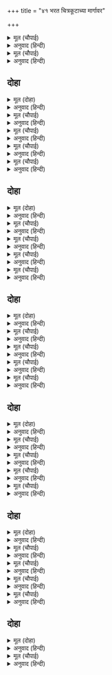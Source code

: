 +++
title = "४१ भरत चित्रकूटाच्या मार्गावर"

+++


<details><summary>मूल (चौपाई)</summary>

एहि बिधिभरत चलेमग जाहीं।  
दसा देखि मुनि सिद्ध सिहाहीं॥  
जबहिं रामु कहि लेहिं उसासा।  
उमगत पेमु मनहुँ चहु पासा॥
</details>

<details><summary>अनुवाद (हिन्दी)</summary>

अशा प्रकारे भरत वाटेने चालला होता. त्याची प्रेममय दशा पाहून मुनी व सिद्ध पुरुष यांनासुद्धा हेवा वाटे. भरत जेव्हा ‘राम’ म्हणत उसासा टाकी, तेव्हा जणू चोहीकडे प्रेम उसळे.॥ ३॥
</details>

<details><summary>मूल (चौपाई)</summary>

द्रवहिं बचन सुनि कुलिस पषाना।  
पुरजन पेमु न जाइ बखाना॥  
बीच बास करि जमुनहिं आए।  
निरखि नीरु लोचन जल छाए॥
</details>

<details><summary>अनुवाद (हिन्दी)</summary>

भरताचे प्रेमाचे व दैन्याचे बोलणे ऐकून वज्र व पाषाणही वितळून जात. अयोध्यावासीयांच्या प्रेमाबद्दल काय सांगावे? मध्ये एकदा मुक्काम करून भरत यमुनातीरावर पोहोचला. यमुनेचे पाणी पाहून त्याच्या डोळ्यांत पाणी आले.॥ ४॥
</details>

## दोहा


<details><summary>मूल (दोहा)</summary>

रघुबर बरन बिलोकि बर बारि समेत समाज।  
होत मगन बारिधि बिरह चढ़े बिबेक जहाज॥ २२०॥
</details>

<details><summary>अनुवाद (हिन्दी)</summary>

श्रीरामांच्या सावळ्या रंगाप्रमाणे असलेले यमुनेचे श्यामल जळ पाहून भरत व सर्व परिवार प्रेमविव्हळ होऊन विरहरूपी समुद्रात बुडून जात असताना ते विवेकरूपी जहाजावर चढले. (विरह-व्यथेमध्ये बुडत असताना आपण लवकर जाऊन प्रत्यक्ष दर्शन घेऊ, या विचाराने ते सर्व उत्साहित झाले.)॥ २२०॥
</details>

<details><summary>मूल (चौपाई)</summary>

जमुनतीर तेहि दिन करि बासू।  
भयउ समय सम सबहि सुपासू॥  
रातिहिं घाट घाट की तरनी।  
आईं अगनित जाहिं न बरनी॥
</details>

<details><summary>अनुवाद (हिन्दी)</summary>

त्या दिवशी यमुनेच्या किनाऱ्यावर त्यांनी मुक्काम केला. प्रसंगानुरूप खाण्या-पिण्याची चांगली व्यवस्था झाली. निषादराजाच्या इशाऱ्यावर रातोरात सर्व घाटांवरील असंख्य नौका तेथे आल्या होत्या. त्यांचे वर्णनही करणे कठीण.॥ १॥
</details>

<details><summary>मूल (चौपाई)</summary>

प्रात पार भए एकहि खेवाँ।  
तोषे रामसखा की सेवाँ॥  
चले नहाइ नदिहि सिर नाई।  
साथ निषादनाथ दोउ भाई॥
</details>

<details><summary>अनुवाद (हिन्दी)</summary>

सकाळी एका फेरीतच सर्व लोक पलीकडे गेले. ते सर्व श्रीरामांचा मित्र निषादराजाच्या या सेवेमुळे प्रसन्न झाले. नंतर स्नान करून व यमुना नदीपुढे नतमस्तक होऊन दोघे भाऊ निषादराजासह निघाले.॥ २॥
</details>

<details><summary>मूल (चौपाई)</summary>

आगें मुनिबर बाहन आछें।  
राजसमाज जाइ सबु पाछें॥  
तेहि पाछें दोउ बंधु पयादें।  
भूषन बसन बेष सुठि सादें॥
</details>

<details><summary>अनुवाद (हिन्दी)</summary>

पुढील चांगल्या वाहनांवर श्रेष्ठ मुनी होते. त्यांच्यामागे सर्व राज-परिवार जात होता आणि मागे दोघे बंधू सामान्य वस्त्राभूषणामध्ये पायी चालत होते.॥ ३॥
</details>

<details><summary>मूल (चौपाई)</summary>

सेवक सुहृद सचिवसुत साथा।  
सुमिरत लखनु सीय रघुनाथा॥  
जहँ जहँ रामबास बिश्रामा।  
तहँ तहँ करहिं सप्रेम प्रनामा॥
</details>

<details><summary>अनुवाद (हिन्दी)</summary>

त्यांच्यासोबत सेवक, मित्र व मंत्र्यांचे पुत्र होते. लक्ष्मण, सीता व रघुनाथ यांचे स्मरण करीत ते चालले होते. जिथे जिथे श्रीरामांनी निवास केला, विश्रांती घेतली, तेथे तेथे ते प्रेमाने प्रणाम करीत होते.॥ ४॥
</details>

## दोहा


<details><summary>मूल (दोहा)</summary>

मगबासी नर नारि सुनि धाम काम तजि धाइ।  
देखि सरूप सनेह सब मुदित जनम फलु पाइ॥ २२१॥
</details>

<details><summary>अनुवाद (हिन्दी)</summary>

वाटेत राहाणारे स्त्री-पुुरुष ही वार्ता ऐकताच घरदार व कामकाज सोडून धावत येत आणि त्यांचे रूप-सौंदर्य आणि प्रेम पाहून सर्वजण जन्माचे सार्थक झाल्याचे मानून आनंदित होत होते.॥ २२१॥
</details>

<details><summary>मूल (चौपाई)</summary>

कहहिं सपेम एक एक पाहीं।  
रामु लखनु सखि होहिं कि नाहीं॥  
बय बपु बरन रूपु सोइ आली।  
सीलु सनेहु सरिस सम चाली॥
</details>

<details><summary>अनुवाद (हिन्दी)</summary>

गावातील स्त्रिया एक दुसरीला प्रेमाने म्हणत की, ‘सखी, हे राम-लक्ष्मण आहेत का? हे सखी, यांची अवस्था, शरीर व रंग-रूप अगदी तसेच आहे. वागणे व स्नेह त्यांच्यासारखेच आणि चालणेसुद्धा त्यांच्यासारखेच आहे.॥ १॥
</details>

<details><summary>मूल (चौपाई)</summary>

बेषु न सो सखि सीय न संगा।  
आगें अनी चली चतुरंगा॥  
नहिं प्रसन्न मुखमानस खेदा।  
सखि संदेहु होइ एहिं भेदा॥
</details>

<details><summary>अनुवाद (हिन्दी)</summary>

परंतु हे सखी, यांचा तसा मुनिवेष नाही आणि बरोबर सीताही नाही. यांच्यापुढे चतुरंग सेना चालली आहे. शिवाय यांचे मुख प्रसन्न नाही. मनातून खंत आहे. हे सखी, या फरकामुळे वेगळेपणा वाटतो.’॥ २॥
</details>

<details><summary>मूल (चौपाई)</summary>

तासु तरक तियगन मन मानी।  
कहहिं सकल तेहि सम न सयानी॥  
तेहि सराहि बानी फुरि पूजी।  
बोली मधुर बचन तिय दूजी॥
</details>

<details><summary>अनुवाद (हिन्दी)</summary>

तिचा तर्क इतर स्त्रियांना पटला. सर्वजणी म्हणत होत्या की, हिच्या-सारखी शहाणी कोणी नाही. तिची वाखाणणी करीत व ‘तुझे म्हणणे खरे आहे’ असे म्हणत दुसरी एकजण गोड शब्दांत म्हणाली.॥ ३॥
</details>

<details><summary>मूल (चौपाई)</summary>

कहि सपेम सब कथाप्रसंगू।  
जेहि बिधि राम राज रस भंगू॥  
भरतहि बहुरि सराहन लागी।  
सील सनेह सुभाय सुभागी॥
</details>

<details><summary>अनुवाद (हिन्दी)</summary>

श्रीरामांच्या राजतिलकाचा आनंद कसा भंग पावला, तो सर्व प्रसंग सांगून ती भाग्यवान स्त्री भरताचे वर्तन, स्नेह व स्वभाव यांची प्रशंसा करू लागली.॥ ४॥
</details>

## दोहा


<details><summary>मूल (दोहा)</summary>

चलत पयादें खात फल पिता दीन्ह तजि राजु।  
जात मनावन रघुबरहि भरत सरिस को आजु॥ २२२॥
</details>

<details><summary>अनुवाद (हिन्दी)</summary>

‘बघा, पित्याने दिलेले राज्य सोडून हा भरत पायी चालत आहे आणि फलाहार करीत श्रीरामांना अयोध्येला परतण्याची विनवणी करण्यास जात आहे. यांच्यासारखा दुसरा कोण (रामभक्त) आहे?॥ २२२॥
</details>

<details><summary>मूल (चौपाई)</summary>

भायप भगति भरत आचरनू।  
कहत सुनत दुख दूषन हरनू॥  
जो किछुकहब थोरसखि सोई।  
राम बंधु अस काहे न होई॥
</details>

<details><summary>अनुवाद (हिन्दी)</summary>

भरताचा बंधु-भाव, भक्ती आणि त्याचे वर्तन, याविषयी सांगणे व ऐकणे हे दोष हरण करणारे आहे. हे सखी, त्याच्याविषयी जितके सांगावे, तितके थोडेच आहे. श्रीरामांचा भाऊ असा का असणार नाही बरे?॥ १॥
</details>

<details><summary>मूल (चौपाई)</summary>

हम सब सानुज भरतहि देखें।  
भइन्ह धन्य जुबती जन लेखें॥  
सुनिगुन देखि दसा पछिताहीं।  
कैकइ जननि जोगु सुतु नाहीं॥
</details>

<details><summary>अनुवाद (हिन्दी)</summary>

शत्रुघ्नासह भरताला पाहून आज आम्ही सर्वजणी मोठॺा भाग्यवान स्त्रियांच्या पंक्तीत आलो.’ अशा प्रकारे भरताचे गुण ऐकून आणि त्याची दशा पाहून स्त्रियांना वाईट वाटत होते आणि त्या म्हणत होत्या की, ‘हा पुत्र कैकेयी सारख्या मातेला शोभत नाही.’॥ २॥
</details>

<details><summary>मूल (चौपाई)</summary>

कोउ कह दूषनु रानिहि नाहिन।  
बिधि सबु कीन्ह हमहि जो दाहिन॥  
कहँहम लोक बेदबिधि हीनी।  
लघु तिय कुल करतूति मलीनी॥
</details>

<details><summary>अनुवाद (हिन्दी)</summary>

कुणी म्हणत होती की, ‘यात राणीचाही दोष नाही. हे सर्व विधात्याने घडविले आहे. तो आम्हांला अनुकूल आहे, म्हणून आम्हांला यांचे दर्शन घडले. नाहीतरी कुठे आम्ही लौकिकदृष्ट्या व वैदिक दृष्ट्या मर्यादाहीन, कुल व करणी या दोन्हींमध्ये मलिन, तुच्छ स्त्रिया,॥ ३॥
</details>

<details><summary>मूल (चौपाई)</summary>

बसहिं कुदेस कुगाँव कुबामा।  
कहँ यह दरसु पुन्य परिनामा॥  
अस अनंदु अचिरिजु प्रति ग्रामा।  
जनु मरुभूमि कलपतरु जामा॥
</details>

<details><summary>अनुवाद (हिन्दी)</summary>

आम्ही वाईट प्रदेशात आणि कुग्रामांत रहातो आणि स्त्रियांमध्येसुद्धा नीच स्त्रिया आहोत, आणि कुठे हे महान पुण्यामुळे होणारे यांचे दर्शन.’ असाच आनंद आणि आश्चर्य गावा-गावात लोकांना वाटत होते. जणू मरुभूमीमध्ये कल्पवृक्ष उगवला असावा.॥ ४॥
</details>

## दोहा


<details><summary>मूल (दोहा)</summary>

भरत दरसु देखत खुलेउ मग लोगन्ह कर भागु।  
जनु सिंघलबासिन्ह भयउ बिधि बस सुलभ प्रयागु॥ २२३॥
</details>

<details><summary>अनुवाद (हिन्दी)</summary>

भरताचे स्वरूप पाहून वाटेत राहाणाऱ्या लोकांचे भाग्य उजळले. जणू दैवयोगाने सिंहल द्वीपातील रहिवाश्यांना तीर्थराज प्रयाग सुलभ झाले.॥ २२३॥
</details>

<details><summary>मूल (चौपाई)</summary>

निजगुन सहितराम गुन गाथा।  
सुनत जाहिं सुमिरत रघुनाथा॥  
तीरथ मुनि आश्रम सुरधामा।  
निरखि निमज्जहिं करहिं प्रनामा॥
</details>

<details><summary>अनुवाद (हिन्दी)</summary>

अशा प्रकारे आपल्या गुणांबरोबरच श्रीरामांच्या गुणांचे गायन ऐकत आणि श्रीरघुनाथांचे स्मरण करीत भरत चालला होता. वाटेत तो तीर्थ पाहून स्नान करीत होता. मुनींचे आश्रम आणि देवांची मंदिरे पाहून प्रणाम करीत होता.॥ १॥
</details>

<details><summary>मूल (चौपाई)</summary>

मनहीं मन मागहिं बरु एहू।  
सीय राम पद पदुम सनेहू॥  
मिलहिं किरातकोल बनबासी।  
बैखानस बटु जती उदासी॥
</details>

<details><summary>अनुवाद (हिन्दी)</summary>

आणि मनातल्या मनात हा वर मागत होता की, श्रीसीतारामांच्या चरण-कमलांच्या ठायी प्रेम वसो. वाटेत भिल्ल, कोल इत्यादी वनवासी आणि वानप्रस्थ, ब्रह्मचारी, संन्यासी आणि विरक्त भेटत होते.॥ २॥
</details>

<details><summary>मूल (चौपाई)</summary>

करिप्रनामुपूँछहिंजेहि तेही।  
केहि बन लखनु रामु बैदेही॥  
ते प्रभु समाचार सब कहहीं।  
भरतहि देखि जनम फलु लहहीं॥
</details>

<details><summary>अनुवाद (हिन्दी)</summary>

त्यांपैकी सर्वांना प्रणाम करून तो विचारत होता की, लक्ष्मण, श्रीराम व जानकी हे कोणत्या वनात आहेत? ते लोक प्रभू श्रीरामांची सर्व वार्ता सांगत व भरताला पाहून त्यांच्या जन्माचे सार्थक होत होते.॥ ३॥
</details>

<details><summary>मूल (चौपाई)</summary>

जे जन कहहिं कुसल हम देखे।  
ते प्रिय राम लखन सम लेखे॥  
एहि बिधि बूझत सबहि सुबानी।  
सुनत राम बनबास कहानी॥
</details>

<details><summary>अनुवाद (हिन्दी)</summary>

ते म्हणत की, ‘आम्ही त्यांना सुखरूप पाहिले आहे, ते भरताला श्रीराम-लक्ष्मणांसमान प्रिय वाटत.’ अशा प्रकारे भरत सुंदर वाणीने विचारत होता व श्रीरामांच्या वनवासाची कथा ऐकत जात होता.॥ ४॥
</details>

## दोहा


<details><summary>मूल (दोहा)</summary>

तेहि बासर बसि प्रातहीं चले सुमिरि रघुनाथ।  
राम दरस की लालसा भरत सरिस सब साथ॥ २२४॥
</details>

<details><summary>अनुवाद (हिन्दी)</summary>

त्या दिवशी तेथेच थांबून दुसऱ्या दिवशी सकाळीच श्रीरघुनाथांचे स्मरण करून भरत निघाला. सोबत असलेल्या सर्व लोकांनाही भरतासारखीच श्रीरामांच्या दर्शनाची लालसा होती.॥ २२४॥
</details>

<details><summary>मूल (चौपाई)</summary>

मंगल सगुन होहिंसब काहू।  
फरकहिं सुखद बिलोचन बाहू॥  
भरतहि सहित समाज उछाहू।  
मिलिहहिं रामु मिटिहि दुख दाहू॥
</details>

<details><summary>अनुवाद (हिन्दी)</summary>

सर्वांना मंगलसूचक शकुन होऊ लागले. पुरुषांचे उजवे, तर स्त्रियांचे डावे नेत्र आणि भुजा स्फुरत होत्या. सर्व परिवाराबरोबरच भरताला असा उत्साह वाटत होता की, श्रीराम भेटतील आणि दुःखाची आग शांत होईल.॥ १॥
</details>

<details><summary>मूल (चौपाई)</summary>

करतमनोरथ जसजियँ जाके।  
जाहिं सनेह सुराँ सब छाके॥  
सिथिलअंगपगमगडगि डोलहिं।  
बिहबल बचन पेम बस बोलहिं॥
</details>

<details><summary>अनुवाद (हिन्दी)</summary>

ज्याच्या मनात जसे असते, त्याप्रमाणे तो स्वतः मनोरथ करीत असतो. सर्वजण स्नेहरूपी मदिरेमुळे धुंद होऊन चालले होते. त्यांची शरीरे थकली होती, वाटेवर पाय डगमगत होते आणि प्रेमाधिक्यामुळे विव्हळ होऊन ते बोलत होते.॥ २॥
</details>

<details><summary>मूल (चौपाई)</summary>

रामसखाँ तेहि समय देखावा।  
सैल सिरोमनि सहज सुहावा॥  
जासु समीप सरित पय तीरा।  
सीय समेत बसहिं दोउ बीरा॥
</details>

<details><summary>अनुवाद (हिन्दी)</summary>

रामांचा मित्र निषादराज याने त्याचवेळी स्वाभाविकपणे सुंदर असलेला पर्वतश्रेष्ठ कामदगिरी दाखविला. त्याच्याजवळच पयस्विनी नदीकाठी सीतेसह दोघे बंधू निवास करीत होते.॥ ३॥
</details>

<details><summary>मूल (चौपाई)</summary>

देखि करहिं सब दंड प्रनामा।  
कहि जय जानकि जीवन रामा॥  
प्रेम मगन अस राजसमाजू।  
जनु फिरि अवध चले रघुराजू॥
</details>

<details><summary>अनुवाद (हिन्दी)</summary>

सर्व लोकांनी तो पर्वत पाहून ‘जानकीजीवन श्रीरामचंद्र की जय’, असे म्हणत त्याला दंडवत प्रणाम केला. राजपरिवारही प्रेमामध्ये असा मग्न झाला की, जणू श्रीरघुनाथ अयोध्येला परत निघाले आहेत.॥ ४॥
</details>

## दोहा


<details><summary>मूल (दोहा)</summary>

भरत प्रेमु तेहि समय जस तस कहि सकइ न सेषु।  
कबिहि अगम जिमि ब्रह्मसुखु अह मम मलिन जनेषु॥ २२५॥
</details>

<details><summary>अनुवाद (हिन्दी)</summary>

भरताच्या मनात त्यावेळी जे प्रेम उफाळून आले होते, त्याचे वर्णन शेषसुद्धा करू शकणार नाही. ज्याप्रमाणे अहंता आणि ममता यांमुळे मलिन झालेल्या मनुष्यांना ब्रह्मानंद अगम्य असतो, त्याप्रमाणे कवीला ते प्रेम अगम्य आहे.॥ २२५॥
</details>

<details><summary>मूल (चौपाई)</summary>

सकल सनेह सिथिल रघुबर कें।  
गए कोस दुइ दिनकर ढरकें॥  
जलु थलु देखि बसे निसि बीतें।  
कीन्ह गवन रघुनाथ पिरीतें॥
</details>

<details><summary>अनुवाद (हिन्दी)</summary>

सर्व लोक प्रेमाने विह्वल झाल्यामुळे सूर्यास्त होईपर्यंत दोन कोसच चालू शकले आणि पाणी व निवाऱ्याची सोय पाहून रात्री तेथेच काही न खाता-पिता थांबले. रात्र सरल्यावर श्रीरघुनाथांवर प्रेम असलेला भरत पुढे निघाला.॥ १॥
</details>
